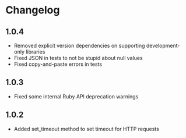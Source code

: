 # Changelog

## 1.0.4

* Removed explicit version dependencies on supporting development-only libraries
* Fixed JSON in tests to not be stupid about null values
* Fixed copy-and-paste errors in tests

## 1.0.3 

* Fixed some internal Ruby API deprecation warnings

## 1.0.2

* Added set_timeout method to set timeout for HTTP requests
